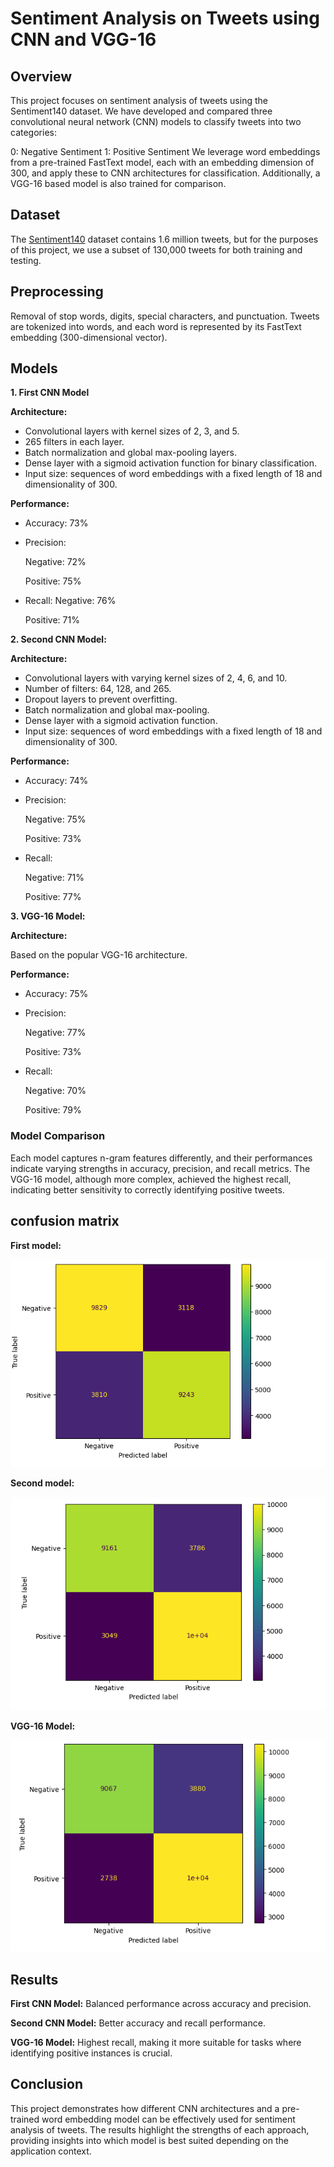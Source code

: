# Sentiment Analysis on Tweets using CNN and VGG-16
## Overview
This project focuses on sentiment analysis of tweets using the Sentiment140 dataset. We have developed and compared three convolutional neural network (CNN) models to classify tweets into two categories:

0: Negative Sentiment
1: Positive Sentiment
We leverage word embeddings from a pre-trained FastText model, each with an embedding dimension of 300, and apply these to CNN architectures for classification. Additionally, a VGG-16 based model is also trained for comparison.
## Dataset
The [Sentiment140](https://www.kaggle.com/datasets/kazanova/sentiment140) dataset contains 1.6 million tweets, but for the purposes of this project, we use a subset of 130,000 tweets for both training and testing.
## Preprocessing
Removal of stop words, digits, special characters, and punctuation.
Tweets are tokenized into words, and each word is represented by its FastText embedding (300-dimensional vector).
## Models
**1. First CNN Model**

**Architecture:**

- Convolutional layers with kernel sizes of 2, 3, and 5.
- 265 filters in each layer.
- Batch normalization and global max-pooling layers.
- Dense layer with a sigmoid activation function for binary classification.
- Input size: sequences of word embeddings with a fixed length of 18 and dimensionality of 300.
  
**Performance:**

- Accuracy: 73%
- Precision:
  
   Negative: 72%
   
   Positive: 75%
- Recall:
   Negative: 76%
   
   Positive: 71%
   
**2. Second CNN Model:**

**Architecture:**

- Convolutional layers with varying kernel sizes of 2, 4, 6, and 10.
- Number of filters: 64, 128, and 265.
- Dropout layers to prevent overfitting.
- Batch normalization and global max-pooling.
- Dense layer with a sigmoid activation function.
- Input size: sequences of word embeddings with a fixed length of 18 and dimensionality of 300.

**Performance:**

- Accuracy: 74%
- Precision:
  
   Negative: 75%
  
   Positive: 73%
- Recall:

   Negative: 71%
  
   Positive: 77%

**3. VGG-16 Model:**

**Architecture:**

Based on the popular VGG-16 architecture.

**Performance:**

- Accuracy: 75%
- Precision:
  
   Negative: 77%
  
   Positive: 73%
- Recall:
  
   Negative: 70%
  
   Positive: 79%
### Model Comparison
Each model captures n-gram features differently, and their performances indicate varying strengths in accuracy, precision, and recall metrics. The VGG-16 model, although more complex, achieved the highest recall, indicating better sensitivity to correctly identifying positive tweets.

## confusion matrix
**First model:**

![first](https://github.com/TasneemYaser/Twitter-Sentiment-Analysis/blob/63a71efd6cf446ea61157d522175316d9cf72242/images/first.PNG)

**Second model:**

![seconed](https://github.com/TasneemYaser/Twitter-Sentiment-Analysis/blob/c78d113379f108da95804ed9f5aa2cde99605a7d/images/seconed.PNG)

**VGG-16 Model:**

![thired](https://github.com/TasneemYaser/Twitter-Sentiment-Analysis/blob/c78d113379f108da95804ed9f5aa2cde99605a7d/images/thired.PNG)

## Results
**First CNN Model:** Balanced performance across accuracy and precision.

**Second CNN Model:** Better accuracy and recall performance.

**VGG-16 Model:** Highest recall, making it more suitable for tasks where identifying positive instances is crucial.
## Conclusion
This project demonstrates how different CNN architectures and a pre-trained word embedding model can be effectively used for sentiment analysis of tweets. The results highlight the strengths of each approach, providing insights into which model is best suited depending on the application context.


